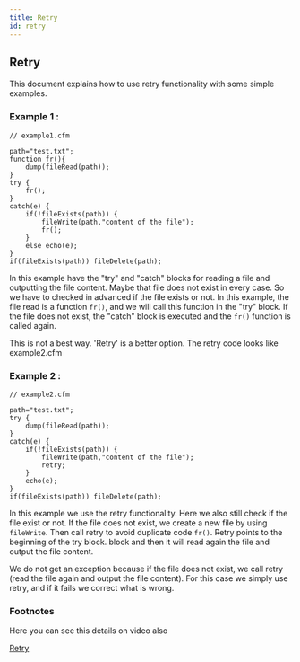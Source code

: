```yaml
---
title: Retry
id: retry
---
```

## Retry ##

This document explains how to use retry functionality with some simple examples.

### Example 1 : ###

```luceescript
// example1.cfm

path="test.txt";
function fr(){
	dump(fileRead(path));
}
try {
	fr();
}
catch(e) {
	if(!fileExists(path)) {
		fileWrite(path,"content of the file");
		fr();
	}
	else echo(e);
}
if(fileExists(path)) fileDelete(path);

```

In this example have the "try" and "catch" blocks for reading a file and outputting the file content. Maybe that file does not exist in every case. So we have to checked in advanced if the file exists or not. In this example, the file read is a function ``fr()``, and we will call this function in the "try" block. If the file does not exist, the "catch" block is executed and the ``fr()`` function is called again.

This is not a best way. 'Retry' is a better option. The retry code looks like example2.cfm

### Example 2 : ###

```luceescript
// example2.cfm

path="test.txt";
try {
	dump(fileRead(path));
}
catch(e) {
	if(!fileExists(path)) {
		fileWrite(path,"content of the file");
		retry;
	}
	echo(e);
}
if(fileExists(path)) fileDelete(path);

```

In this example we use the retry functionality. Here we also still check if the file exist or not. If the file does not exist, we create a new file by using ``fileWrite``. Then call retry to avoid duplicate code ``fr()``. Retry points to the beginning of the try block.  block and then it will read again the file and output the file content. 

We do not get an exception because if the file does not exist, we call retry (read the file again and output the file content). For this case we simply use retry, and if it fails we correct what is wrong.

### Footnotes ###

Here you can see this details on video also

[Retry](https://youtu.be/zA9aAAimkk8)